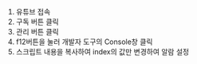 1. 유튜브 접속
2. 구독 버튼 클릭
3. 관리 버튼 클릭
4. f12버튼을 눌러 개발자 도구의 Console창 클릭
5. 스크립트 내용을 복사하여 index의 값만 변경하여 알람 설정
